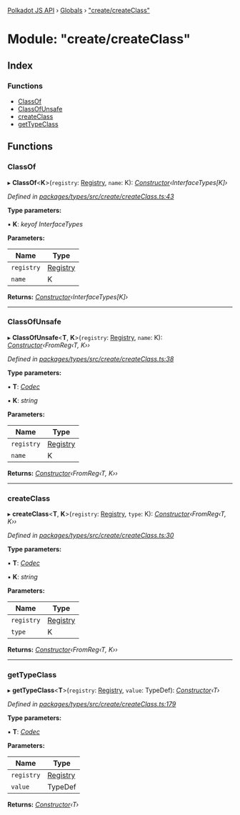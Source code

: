 [Polkadot JS API](../README.md) › [Globals](../globals.md) › ["create/createClass"](_create_createclass_.md)

# Module: "create/createClass"

## Index

### Functions

* [ClassOf](_create_createclass_.md#classof)
* [ClassOfUnsafe](_create_createclass_.md#classofunsafe)
* [createClass](_create_createclass_.md#createclass)
* [getTypeClass](_create_createclass_.md#gettypeclass)

## Functions

###  ClassOf

▸ **ClassOf**<**K**>(`registry`: [Registry](../interfaces/_types_registry_.registry.md), `name`: K): *[Constructor](../interfaces/_types_codec_.constructor.md)‹InterfaceTypes[K]›*

*Defined in [packages/types/src/create/createClass.ts:43](https://github.com/polkadot-js/api/blob/3665690444/packages/types/src/create/createClass.ts#L43)*

**Type parameters:**

▪ **K**: *keyof InterfaceTypes*

**Parameters:**

Name | Type |
------ | ------ |
`registry` | [Registry](../interfaces/_types_registry_.registry.md) |
`name` | K |

**Returns:** *[Constructor](../interfaces/_types_codec_.constructor.md)‹InterfaceTypes[K]›*

___

###  ClassOfUnsafe

▸ **ClassOfUnsafe**<**T**, **K**>(`registry`: [Registry](../interfaces/_types_registry_.registry.md), `name`: K): *[Constructor](../interfaces/_types_codec_.constructor.md)‹FromReg‹T, K››*

*Defined in [packages/types/src/create/createClass.ts:38](https://github.com/polkadot-js/api/blob/3665690444/packages/types/src/create/createClass.ts#L38)*

**Type parameters:**

▪ **T**: *[Codec](../interfaces/_types_codec_.codec.md)*

▪ **K**: *string*

**Parameters:**

Name | Type |
------ | ------ |
`registry` | [Registry](../interfaces/_types_registry_.registry.md) |
`name` | K |

**Returns:** *[Constructor](../interfaces/_types_codec_.constructor.md)‹FromReg‹T, K››*

___

###  createClass

▸ **createClass**<**T**, **K**>(`registry`: [Registry](../interfaces/_types_registry_.registry.md), `type`: K): *[Constructor](../interfaces/_types_codec_.constructor.md)‹FromReg‹T, K››*

*Defined in [packages/types/src/create/createClass.ts:30](https://github.com/polkadot-js/api/blob/3665690444/packages/types/src/create/createClass.ts#L30)*

**Type parameters:**

▪ **T**: *[Codec](../interfaces/_types_codec_.codec.md)*

▪ **K**: *string*

**Parameters:**

Name | Type |
------ | ------ |
`registry` | [Registry](../interfaces/_types_registry_.registry.md) |
`type` | K |

**Returns:** *[Constructor](../interfaces/_types_codec_.constructor.md)‹FromReg‹T, K››*

___

###  getTypeClass

▸ **getTypeClass**<**T**>(`registry`: [Registry](../interfaces/_types_registry_.registry.md), `value`: TypeDef): *[Constructor](../interfaces/_types_codec_.constructor.md)‹T›*

*Defined in [packages/types/src/create/createClass.ts:179](https://github.com/polkadot-js/api/blob/3665690444/packages/types/src/create/createClass.ts#L179)*

**Type parameters:**

▪ **T**: *[Codec](../interfaces/_types_codec_.codec.md)*

**Parameters:**

Name | Type |
------ | ------ |
`registry` | [Registry](../interfaces/_types_registry_.registry.md) |
`value` | TypeDef |

**Returns:** *[Constructor](../interfaces/_types_codec_.constructor.md)‹T›*
